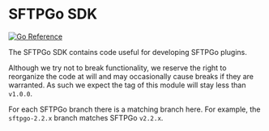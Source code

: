 # SFTPGo SDK

[![Go Reference](https://pkg.go.dev/badge/github.com/sftpgo/sdk.svg)](https://pkg.go.dev/github.com/sftpgo/sdk)

The SFTPGo SDK contains code useful for developing SFTPGo plugins.

Although we try not to break functionality, we reserve the right to reorganize the code at will and may occasionally cause breaks if they are warranted. As such we expect the tag of this module will stay less than `v1.0.0`.

For each SFTPGo branch there is a matching branch here. For example, the `sftpgo-2.2.x` branch matches SFTPGo `v2.2.x`.
